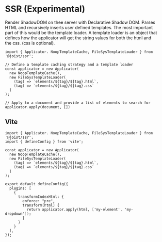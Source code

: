 # SSR (Experimental)

Render ShadowDOM on thee server with Declarative Shadow DOM. Parses HTML and recursively inserts user defined templates. The most important part of this would be the template loader. A template loader is an object that defines how the applicator will get the string values for both the html and the css. (css is optional).

```TS
import { Applicator. NoopTemplateCache, FileSysTemplateLoader } from '@joist/ssr';

// Define a template caching strategy and a template loader
const applicator = new Applicator(
  new NoopTemplateCache(),
  new FileSysTemplateLoader(
    (tag) => `elements/${tag}/${tag}.html`,
    (tag) => `elements/${tag}/${tag}.css`
  )
);

// Apply to a document and provide a list of elements to search for
applicator.apply(document, [])
```

## Vite

```TS
import { Applicator. NoopTemplateCache, FileSysTemplateLoader } from '@joist/ssr';
import { defineConfig } from 'vite';

const applicator = new Applicator(
  new NoopTemplateCache(),
  new FileSysTemplateLoader(
    (tag) => `elements/${tag}/${tag}.html`,
    (tag) => `elements/${tag}/${tag}.css`
  )
);

export default defineConfig({
  plugins: [
    {
      transformIndexHtml: {
        enforce: "pre",
        transform(html) {
          return applicator.apply(html, ['my-element', 'my-dropdown']);
        }
      }
    }
  ],
});
```
